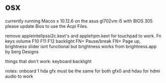 # osx

currently running Macos x 10.12.6 on the asus gl702vm i5 with BIOS 305
please update Bios to use the Acpi Files.

remove appleintellpssi2c.kext's and applehpm.kext for touchpad to work.
Fn keys
volume F10 F11 F12
backlight FN+ Pause/break FN+ Page up, brightness slider isnt functional but brightness works from brightness.app by berg Designs


things that don't work:
keyboard backlight 


notes:
onboard 1 hda gfx must be the same for both gfx0 and hdau for hdmi audio to work
